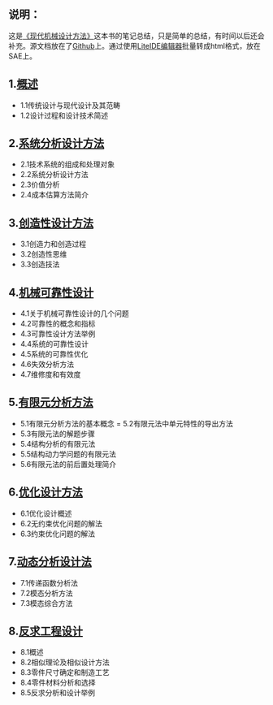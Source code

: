 ## 说明： ##
这是[《现代机械设计方法》](http://book.douban.com/subject/1514453/)这本书的笔记总结，只是简单的总结，有时间以后还会补充。源文档放在了[Github]()上。通过使用[LiteIDE编辑器](https://code.google.com/p/liteide/)批量转成html格式，放在SAE上。

## 1.[概述](./1.html) ##
- 1.1传统设计与现代设计及其范畴
- 1.2设计过程和设计技术简述

## 2.[系统分析设计方法](./2.html) ##
- 2.1技术系统的组成和处理对象
- 2.2系统分析设计方法
- 2.3价值分析
- 2.4成本估算方法简介

## 3.[创造性设计方法](./3.html) ##
- 3.1创造力和创造过程
- 3.2创造性思维
- 3.3创造技法

## 4.[机械可靠性设计](./4.html) ##
- 4.1关于机械可靠性设计的几个问题
- 4.2可靠性的概念和指标
- 4.3可靠性设计方法举例
- 4.4系统的可靠性设计
- 4.5系统的可靠性优化
- 4.6失效分析方法
- 4.7维修度和有效度

## 5.[有限元分析方法](./5.html) ##
- 5.1有限元分析方法的基本概念
= 5.2有限元法中单元特性的导出方法
- 5.3有限元法的解题步骤
- 5.4结构分析的有限元法
- 5.5结构动力学问题的有限元法
- 5.6有限元法的前后置处理简介

## 6.[优化设计方法](./6.html) ##
- 6.1优化设计概述
- 6.2无约束优化问题的解法
- 6.3约束优化问题的解法

## 7.[动态分析设计法](./7.html) ##
- 7.1传递函数分析法
- 7.2模态分析方法
- 7.3模态综合方法

## 8.[反求工程设计](./8.html)
- 8.1概述
- 8.2相似理论及相似设计方法
- 8.3零件尺寸确定和制造工艺
- 8.4零件材料分析和选择
- 8.5反求分析和设计举例 